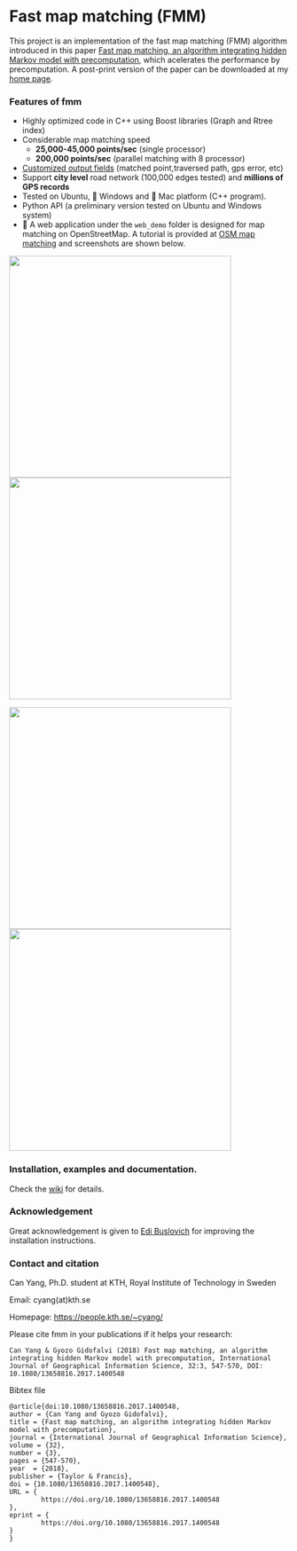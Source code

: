 # Fast map matching (FMM)

This project is an implementation of the fast map matching (FMM) algorithm introduced in this paper [Fast map matching, an algorithm integrating hidden Markov model with precomputation](http://www.tandfonline.com/doi/full/10.1080/13658816.2017.1400548), which acelerates the performance by precomputation. A post-print version of the paper can be downloaded at my [home page](https://people.kth.se/~cyang/).

### Features of fmm

- Highly optimized code in C++ using Boost libraries (Graph and Rtree index)
- Considerable map matching speed
   - **25,000-45,000 points/sec** (single processor)
   - **200,000 points/sec** (parallel matching with 8 processor)
- [Customized output fields](https://github.com/cyang-kth/fmm/wiki/Input-and-output) (matched point,traversed path, gps error, etc)
- Support **city level** road network (100,000 edges tested) and **millions of GPS records**
- Tested on Ubuntu, :tada: Windows and :tada: Mac platform (C++ program).
- Python API (a preliminary version tested on Ubuntu and Windows system)
- :tada: A web application under the `web_demo` folder is designed for map matching on OpenStreetMap. A tutorial is provided at [OSM map matching](https://github.com/cyang-kth/osm_mapmatching) and screenshots are shown below.

<img src="img/demo1.gif" width="400"/> <img src="img/demo2.gif" width="400"/>

<img src="img/demo3.gif" width="400"/> <img src="img/demo4.gif" width="400"/>


### Installation, examples and documentation.

Check the [wiki](https://github.com/cyang-kth/fmm/wiki) for details.

### Acknowledgement

Great acknowledgement is given to [Edi Buslovich](https://github.com/edibusl) for improving the installation instructions.

### Contact and citation

Can Yang, Ph.D. student at KTH, Royal Institute of Technology in Sweden

Email: cyang(at)kth.se

Homepage: https://people.kth.se/~cyang/

Please cite fmm in your publications if it helps your research:

    Can Yang & Gyozo Gidofalvi (2018) Fast map matching, an algorithm
    integrating hidden Markov model with precomputation, International Journal of Geographical Information Science, 32:3, 547-570, DOI: 10.1080/13658816.2017.1400548

Bibtex file

    @article{doi:10.1080/13658816.2017.1400548,
    author = {Can Yang and Gyozo Gidofalvi},
    title = {Fast map matching, an algorithm integrating hidden Markov model with precomputation},
    journal = {International Journal of Geographical Information Science},
    volume = {32},
    number = {3},
    pages = {547-570},
    year  = {2018},
    publisher = {Taylor & Francis},
    doi = {10.1080/13658816.2017.1400548},
    URL = {
            https://doi.org/10.1080/13658816.2017.1400548
    },
    eprint = {
            https://doi.org/10.1080/13658816.2017.1400548   
    }
    }
